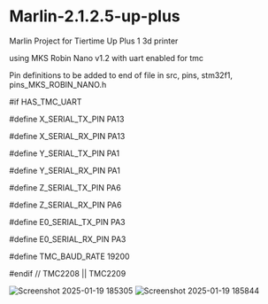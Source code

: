 # Marlin-2.1.2.5-up-plus
Marlin Project for Tiertime Up Plus 1 3d printer

using MKS Robin Nano v1.2 with uart enabled for tmc

Pin definitions to be added to end of file in src, pins, stm32f1, pins_MKS_ROBIN_NANO.h

#if HAS_TMC_UART

#define X_SERIAL_TX_PIN PA13

#define X_SERIAL_RX_PIN PA13


#define Y_SERIAL_TX_PIN PA1

#define Y_SERIAL_RX_PIN PA1


#define Z_SERIAL_TX_PIN PA6

#define Z_SERIAL_RX_PIN PA6


#define E0_SERIAL_TX_PIN PA3

#define E0_SERIAL_RX_PIN PA3


#define TMC_BAUD_RATE 19200

#endif // TMC2208 || TMC2209

![Screenshot 2025-01-19 185305](https://github.com/user-attachments/assets/37857a77-b8b5-4f63-bbb0-8fa91a94ad51)
![Screenshot 2025-01-19 185844](https://github.com/user-attachments/assets/70755d03-fe3a-47cf-a3c1-c72090430544)
